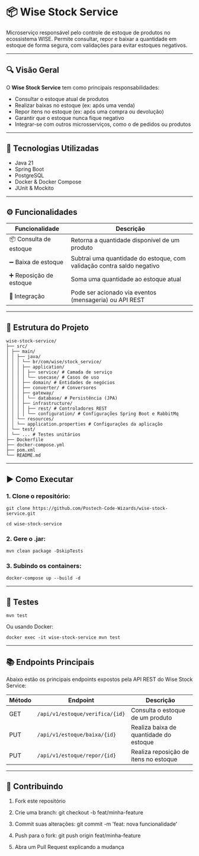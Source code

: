 # 📦 Wise Stock Service

Microserviço responsável pelo controle de estoque de produtos no ecossistema WISE. Permite consultar, repor e baixar a quantidade em estoque de forma segura, com validações para evitar estoques negativos.

---

## 🔍 Visão Geral

O **Wise Stock Service** tem como principais responsabilidades:

- Consultar o estoque atual de produtos
- Realizar baixas no estoque (ex: após uma venda)
- Repor itens no estoque (ex: após uma compra ou devolução)
- Garantir que o estoque nunca fique negativo
- Integrar-se com outros microsserviços, como o de pedidos ou produtos

---

## 🚀 Tecnologias Utilizadas

- Java 21
- Spring Boot
- PostgreSQL
- Docker & Docker Compose
- JUnit & Mockito

---

## ⚙️ Funcionalidades

| Funcionalidade         | Descrição                                                              |
|------------------------|------------------------------------------------------------------------|
| 📦 Consulta de estoque | Retorna a quantidade disponível de um produto                          |
| ➖ Baixa de estoque    | Subtrai uma quantidade do estoque, com validação contra saldo negativo |
| ➕ Reposição de estoque| Soma uma quantidade ao estoque atual                                   |
| 🔗 Integração          | Pode ser acionado via eventos (mensageria) ou API REST                 |

---

## 📂 Estrutura do Projeto

```
wise-stock-service/
├── src/
│ ├── main/
│ │ ├── java/
│ │ │ └── br/com/wise/stock_service/
│ │ │ ├── application/ 
│ │ │ │ ├── service/ # Camada de serviço
│ │ │ │ └── usecase/ # Casos de uso
│ │ │ ├── domain/ # Entidades de negócios
│ │ │ ├── converter/ # Conversores
│ │ │ ├── gateway/
│ │ │ │ └── database/ # Persistência (JPA)
│ │ │ ├── infrastructure/
│ │ │ │ ├── rest/ # Controladores REST
│ │ │ │ └── configuration/ # Configurações Spring Boot e RabbitMq
│ │ └── resources/
│ │ └── application.properties # Configurações da aplicação
│ └── test/
│ └── ... # Testes unitários
├── Dockerfile
├── docker-compose.yml
├── pom.xml
└── README.md
```

---

## ▶️ Como Executar

### 1. Clone o repositório:

```
git clone https://github.com/Postech-Code-Wizards/wise-stock-service.git

cd wise-stock-service
```

### 2. Gere o .jar:

```
mvn clean package -DskipTests
```

### 3. Subindo os containers:

```
docker-compose up --build -d
```

---

## 🧪 Testes

```
mvn test
```

Ou usando Docker:

```
docker exec -it wise-stock-service mvn test
```

---

## 📚 Endpoints Principais

Abaixo estão os principais endpoints expostos pela API REST do Wise Stock Service:

| Método | Endpoint                        | Descrição                             |
|--------|---------------------------------|---------------------------------------|
| GET    | `/api/v1/estoque/verifica/{id}` | Consulta o estoque de um produto      |
| PUT    | `/api/v1/estoque/baixa/{id}`    | Realiza baixa de quantidade do estoque|
| PUT    | `/api/v1/estoque/repor/{id}`    | Realiza reposição de itens no estoque |

---

## 🤝 Contribuindo

1. Fork este repositório

2. Crie uma branch: git checkout -b feat/minha-feature

3. Commit suas alterações: git commit -m 'feat: nova funcionalidade'

4. Push para o fork: git push origin feat/minha-feature

5. Abra um Pull Request explicando a mudança


